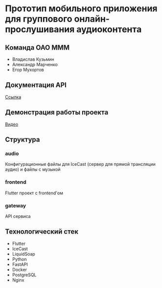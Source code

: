 # Прототип мобильного приложения для группового онлайн-прослушивания аудиоконтента

## Команда OAO MMM
* Владислав Кузьмин
* Александр Марченко
* Егор Мухортов

## Документация API
[Ссылка](http://hackathon.rflx.xyz/docs)

## Демонстрация работы проекта
[Видео](https://drive.google.com/file/d/14fg2shLID10Ok2VaJBqVWlAJ1-eLUxuc/view?usp=sharing)

## Структура
### audio
Конфигурационные файлы для IceCast (сервер для прямой трансляции аудио) и файлы с музыкой

### frontend
Flutter проект с frontend'ом

### gateway
API сервиса

## Технологический стек
* Flutter
* IceCast
* LiquidSoap
* Python
* FastAPI
* Docker
* PostgreSQL
* Nginx
